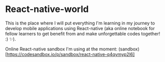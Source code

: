 # React-native-world
This is the place where I will put everything I'm learning in my journey to develop mobile applications using React-native (aka online notebook for fellow learners to get benefit from and make unforgettable codes together! :) ✨). 

Online React-native sandbox I'm using at the moment:
(sandbox) [https://codesandbox.io/p/sandbox/react-native-q4qymyp2l6] 
